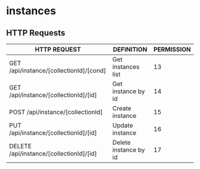 # instances

## HTTP Requests

| HTTP REQUEST | DEFINITION | PERMISSION |
| ---------------------------------------- | --------------------- | --------------- |
| GET /api/instance/[collectionId]/[cond]  | Get instances list    |13|
| GET /api/instance/[collectionId]/[id]    | Get instance by id    |14| 
| POST /api/instance/[collectionId]        | Create instance       |15|
| PUT /api/instance/[collectionId]/[id]    | Update instance       |16|
| DELETE /api/instance/[collectionId]/[id] | Delete instance by id |17|